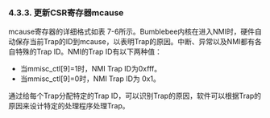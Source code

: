 ### **4.3.3. 更新CSR寄存器mcause**

mcause寄存器的详细格式如表 7-6所示。Bumblebee内核在进入NMI时，硬件自动保存当前Trap的ID到mcause，以表明Trap的原因。中断、异常以及NMI都有各自特殊的Trap ID。NMI的Trap ID有以下两种值：

- 当mmisc_ctl[9]=1时，NMI Trap ID为0xfff。
- 当mmisc_ctl[9]=0时，NMI Trap ID为 0x1。

通过给每个Trap分配特定的Trap ID，可以识别Trap的原因，软件可以根据Trap的原因来设计特定的处理程序处理Trap。

